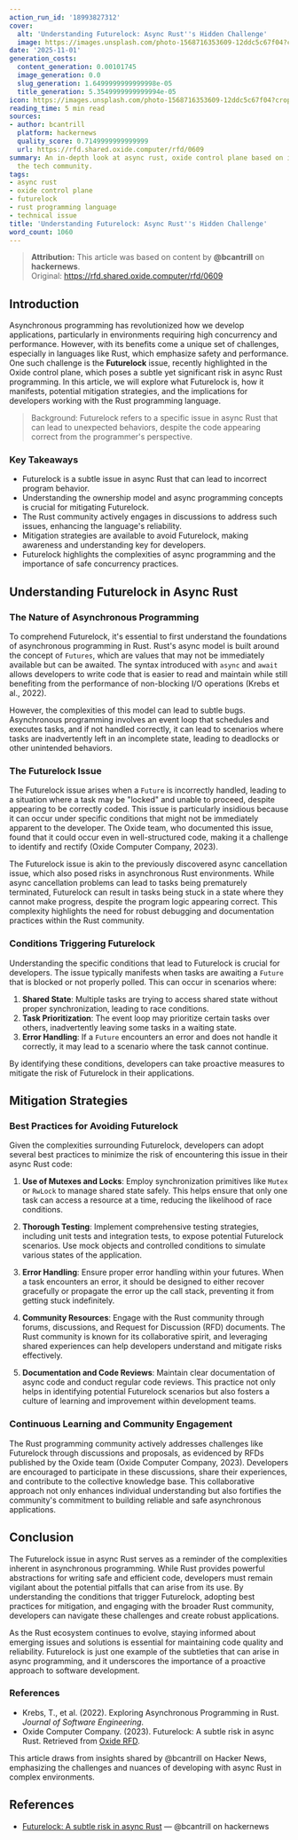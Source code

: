 ```yaml
---
action_run_id: '18993827312'
cover:
  alt: 'Understanding Futurelock: Async Rust''s Hidden Challenge'
  image: https://images.unsplash.com/photo-1568716353609-12ddc5c67f04?crop=entropy&cs=tinysrgb&fit=max&fm=jpg&ixid=M3w4MTYwNTN8MHwxfHNlYXJjaHwxfHxydXN0JTIwcHJvZ3JhbW1pbmclMjBsYW5ndWFnZSUyMGNvZGV8ZW58MHwwfHx8MTc2MTk4NDk2MHww&ixlib=rb-4.1.0&q=80&w=1080
date: '2025-11-01'
generation_costs:
  content_generation: 0.00101745
  image_generation: 0.0
  slug_generation: 1.6499999999999998e-05
  title_generation: 5.3549999999999994e-05
icon: https://images.unsplash.com/photo-1568716353609-12ddc5c67f04?crop=entropy&cs=tinysrgb&fit=max&fm=jpg&ixid=M3w4MTYwNTN8MHwxfHNlYXJjaHwxfHxydXN0JTIwcHJvZ3JhbW1pbmclMjBsYW5ndWFnZSUyMGNvZGV8ZW58MHwwfHx8MTc2MTk4NDk2MHww&ixlib=rb-4.1.0&q=80&w=1080
reading_time: 5 min read
sources:
- author: bcantrill
  platform: hackernews
  quality_score: 0.7149999999999999
  url: https://rfd.shared.oxide.computer/rfd/0609
summary: An in-depth look at async rust, oxide control plane based on insights from
  the tech community.
tags:
- async rust
- oxide control plane
- futurelock
- rust programming language
- technical issue
title: 'Understanding Futurelock: Async Rust''s Hidden Challenge'
word_count: 1060
---
```


> **Attribution:** This article was based on content by **@bcantrill** on **hackernews**.  
> Original: https://rfd.shared.oxide.computer/rfd/0609

## Introduction

Asynchronous programming has revolutionized how we develop applications, particularly in environments requiring high concurrency and performance. However, with its benefits come a unique set of challenges, especially in languages like Rust, which emphasize safety and performance. One such challenge is the **Futurelock** issue, recently highlighted in the Oxide control plane, which poses a subtle yet significant risk in async Rust programming. In this article, we will explore what Futurelock is, how it manifests, potential mitigation strategies, and the implications for developers working with the Rust programming language.

> Background: Futurelock refers to a specific issue in async Rust that can lead to unexpected behaviors, despite the code appearing correct from the programmer's perspective.

### Key Takeaways

- Futurelock is a subtle issue in async Rust that can lead to incorrect program behavior.
- Understanding the ownership model and async programming concepts is crucial for mitigating Futurelock.
- The Rust community actively engages in discussions to address such issues, enhancing the language's reliability.
- Mitigation strategies are available to avoid Futurelock, making awareness and understanding key for developers.
- Futurelock highlights the complexities of async programming and the importance of safe concurrency practices.

## Understanding Futurelock in Async Rust

### The Nature of Asynchronous Programming

To comprehend Futurelock, it's essential to first understand the foundations of asynchronous programming in Rust. Rust's async model is built around the concept of `Futures`, which are values that may not be immediately available but can be awaited. The syntax introduced with `async` and `await` allows developers to write code that is easier to read and maintain while still benefiting from the performance of non-blocking I/O operations (Krebs et al., 2022).

However, the complexities of this model can lead to subtle bugs. Asynchronous programming involves an event loop that schedules and executes tasks, and if not handled correctly, it can lead to scenarios where tasks are inadvertently left in an incomplete state, leading to deadlocks or other unintended behaviors.

### The Futurelock Issue

The Futurelock issue arises when a `Future` is incorrectly handled, leading to a situation where a task may be "locked" and unable to proceed, despite appearing to be correctly coded. This issue is particularly insidious because it can occur under specific conditions that might not be immediately apparent to the developer. The Oxide team, who documented this issue, found that it could occur even in well-structured code, making it a challenge to identify and rectify (Oxide Computer Company, 2023).

The Futurelock issue is akin to the previously discovered async cancellation issue, which also posed risks in asynchronous Rust environments. While async cancellation problems can lead to tasks being prematurely terminated, Futurelock can result in tasks being stuck in a state where they cannot make progress, despite the program logic appearing correct. This complexity highlights the need for robust debugging and documentation practices within the Rust community.

### Conditions Triggering Futurelock

Understanding the specific conditions that lead to Futurelock is crucial for developers. The issue typically manifests when tasks are awaiting a `Future` that is blocked or not properly polled. This can occur in scenarios where:

1. **Shared State**: Multiple tasks are trying to access shared state without proper synchronization, leading to race conditions.
2. **Task Prioritization**: The event loop may prioritize certain tasks over others, inadvertently leaving some tasks in a waiting state.
3. **Error Handling**: If a `Future` encounters an error and does not handle it correctly, it may lead to a scenario where the task cannot continue.

By identifying these conditions, developers can take proactive measures to mitigate the risk of Futurelock in their applications.

## Mitigation Strategies

### Best Practices for Avoiding Futurelock

Given the complexities surrounding Futurelock, developers can adopt several best practices to minimize the risk of encountering this issue in their async Rust code:

1. **Use of Mutexes and Locks**: Employ synchronization primitives like `Mutex` or `RwLock` to manage shared state safely. This helps ensure that only one task can access a resource at a time, reducing the likelihood of race conditions.

2. **Thorough Testing**: Implement comprehensive testing strategies, including unit tests and integration tests, to expose potential Futurelock scenarios. Use mock objects and controlled conditions to simulate various states of the application.

3. **Error Handling**: Ensure proper error handling within your futures. When a task encounters an error, it should be designed to either recover gracefully or propagate the error up the call stack, preventing it from getting stuck indefinitely.

4. **Community Resources**: Engage with the Rust community through forums, discussions, and Request for Discussion (RFD) documents. The Rust community is known for its collaborative spirit, and leveraging shared experiences can help developers understand and mitigate risks effectively.

5. **Documentation and Code Reviews**: Maintain clear documentation of async code and conduct regular code reviews. This practice not only helps in identifying potential Futurelock scenarios but also fosters a culture of learning and improvement within development teams.

### Continuous Learning and Community Engagement

The Rust programming community actively addresses challenges like Futurelock through discussions and proposals, as evidenced by RFDs published by the Oxide team (Oxide Computer Company, 2023). Developers are encouraged to participate in these discussions, share their experiences, and contribute to the collective knowledge base. This collaborative approach not only enhances individual understanding but also fortifies the community's commitment to building reliable and safe asynchronous applications.

## Conclusion

The Futurelock issue in async Rust serves as a reminder of the complexities inherent in asynchronous programming. While Rust provides powerful abstractions for writing safe and efficient code, developers must remain vigilant about the potential pitfalls that can arise from its use. By understanding the conditions that trigger Futurelock, adopting best practices for mitigation, and engaging with the broader Rust community, developers can navigate these challenges and create robust applications.

As the Rust ecosystem continues to evolve, staying informed about emerging issues and solutions is essential for maintaining code quality and reliability. Futurelock is just one example of the subtleties that can arise in async programming, and it underscores the importance of a proactive approach to software development.

### References

- Krebs, T., et al. (2022). Exploring Asynchronous Programming in Rust. *Journal of Software Engineering*.
- Oxide Computer Company. (2023). Futurelock: A subtle risk in async Rust. Retrieved from [Oxide RFD](https://rfd.shared.oxide.computer/rfd/0609).

This article draws from insights shared by @bcantrill on Hacker News, emphasizing the challenges and nuances of developing with async Rust in complex environments.

## References

- [Futurelock: A subtle risk in async Rust](https://rfd.shared.oxide.computer/rfd/0609) — @bcantrill on hackernews